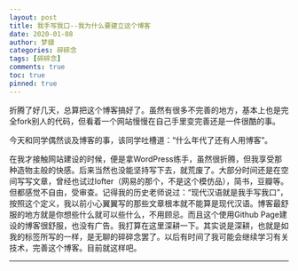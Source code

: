 ```yaml
---
layout: post
title: 我手写我口--我为什么要建立这个博客
date: 2020-01-08
author: 梦貘
categories: 碎碎念
tags: [碎碎念]
comments: true
toc: true
pinned: true
--- 
```

折腾了好几天，总算把这个博客搞好了。虽然有很多不完善的地方，基本上也是完全fork别人的代码，但看着一个网站慢慢在自己手里变完善还是一件很酷的事。

今天和同学偶然谈及博客的事，该同学吐槽道：“什么年代了还有人用博客”。

在我才接触网站建设的时候，便是拿WordPress练手，虽然很折腾，但我享受那种造物主般的快感。后来当然也没能坚持写下去，就荒废了。大部分时间还是在空间写写文章，曾经也试过lofter（网易的那个，不是这个模仿品），简书，豆瓣等。但都感觉不自由，受审查。记得我的历史老师说过：“现代汉语就是我手写我口”，按照这个定义，我以前小心翼翼写的那些文章根本就不能算是现代汉语。博客最舒服的地方就是你想些什么就可以些什么，不用顾忌。而且这个使用Github Page建设的博客很舒服，也没有广告。我打算在这里深耕一下。其实说是深耕，也就是如我的标签所写的一样，是无聊的碎碎念罢了。以后有时间了我可能会继续学习有关技术，完善这个博客。目前就这样吧。

___
